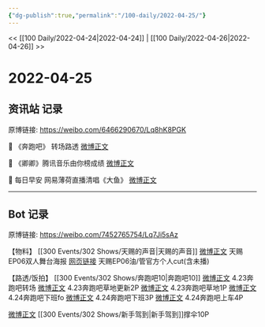 ```yaml
---
{"dg-publish":true,"permalink":"/100-daily/2022-04-25/"}
---
```



<< [[100 Daily/2022-04-24\|2022-04-24]] | [[100 Daily/2022-04-26\|2022-04-26]] >>

# 2022-04-25

## 资讯站 记录

原博链接: https://weibo.com/6466290670/Lq8hK8PGK

🌟 《奔跑吧》 转场路透 [微博正文](https://weibo.com/detail/4762114872576502)

🌟 《卿卿》腾讯音乐由你榜成绩 [微博正文](https://weibo.com/detail/4762115317172623)

🌟 每日早安
网易薄荷直播清唱《大鱼》 [微博正文](https://weibo.com/detail/4762062587429207)

---
## Bot 记录

原博链接: https://weibo.com/7452765754/Lq7Ji5sAz

【物料】
[[300 Events/302 Shows/天赐的声音\|天赐的声音]]
[微博正文](https://m.weibo.cn/1315706994/4762080802244097) 天赐EP06双人舞台海报
[网页链接](https://weibo.cn/sinaurl?u=https%3A%2F%2Fyoutu.be%2FDZ0p---ubvs) 天赐EP06油/管官方个人cut(含未播)

【路透/饭拍】
[[300 Events/302 Shows/奔跑吧10\|奔跑吧10]]
[微博正文](https://m.weibo.cn/5876797510/4762080098126141) 4.23奔跑吧转场
[微博正文](https://m.weibo.cn/7458115630/4761454932132576) 4.23奔跑吧草地更新2P
[微博正文](https://m.weibo.cn/7633014126/4762288198257916) 4.23奔跑吧草地1P
[微博正文](https://m.weibo.cn/7495641082/4762132586171093) 4.24奔跑吧下班fo
[微博正文](https://m.weibo.cn/7495641082/4762104936792810) 4.24奔跑吧下班3P
[微博正文](https://m.weibo.cn/7633014126/4762157167675355) 4.24奔跑吧上车4P

[微博正文](https://m.weibo.cn/6873250805/4762199865691841) [[300 Events/302 Shows/新手驾到\|新手驾到]]撑伞10P
